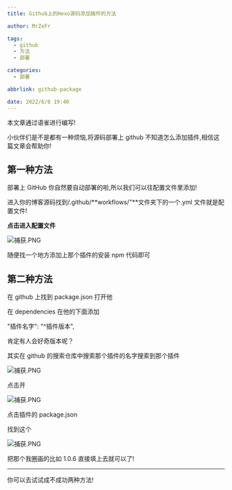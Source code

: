 ```yaml
---
title: Github上的Hexo源码添加插件的方法

author: MrZeFr

tags:
  - github
  - 方法
  - 部署

categories:
  - 部署

abbrlink: github-package

date: 2022/6/8 19:40
---
```


本文章通过语雀进行编写!

小伙伴们是不是都有一种烦恼,将源码部署上 github 不知道怎么添加插件,相信这篇文章会帮助你!

## 第一种方法

部署上 GitHub 你自然要自动部署的啦,所以我们可以往配置文件里添加!

进入你的博客源码找到/.github/**workflows/"**文件夹下的一个.yml 文件就是配置文件!

**点击进入配置文件**

![捕获.PNG](https://cdn.nlark.com/yuque/0/2022/png/22899852/1654688638665-ee3bc654-598a-46cb-9a41-a7a88e800fe1.png#clientId=u06327078-6ddf-4&crop=0&crop=0&crop=1&crop=1&from=ui&id=ude89e98d&margin=%5Bobject%20Object%5D&name=%E6%8D%95%E8%8E%B7.PNG&originHeight=945&originWidth=1118&originalType=binary&ratio=1&rotation=0&showTitle=false&size=39645&status=done&style=none&taskId=ud9f57833-ed25-47fd-b4d9-111aa31ca7d&title=#alt=%E6%8D%95%E8%8E%B7.PNG)

随便找一个地方添加上那个插件的安装 npm 代码即可

## 第二种方法

在 github 上找到 package.json 打开他

在 dependencies 在他的下面添加

"插件名字": "^插件版本",

肯定有人会好奇版本呢？

其实在 github 的搜索仓库中搜索那个插件的名字搜索到那个插件

![捕获.PNG](https://cdn.nlark.com/yuque/0/2022/png/22899852/1654691743111-d6879a6b-8c81-4373-8304-04d56335ccd3.png#clientId=u06327078-6ddf-4&crop=0&crop=0&crop=1&crop=1&from=ui&id=uf08c905a&margin=%5Bobject%20Object%5D&name=%E6%8D%95%E8%8E%B7.PNG&originHeight=964&originWidth=1920&originalType=binary&ratio=1&rotation=0&showTitle=false&size=40250&status=done&style=none&taskId=u5aeaed2f-0d33-476b-a431-12b8ad31a52&title=#alt=%E6%8D%95%E8%8E%B7.PNG)

点击开

![捕获.PNG](https://cdn.nlark.com/yuque/0/2022/png/22899852/1654691817430-59578f24-c714-4bbd-b64c-fed8678f887c.png#clientId=u06327078-6ddf-4&crop=0&crop=0&crop=1&crop=1&from=ui&id=ua86d3e12&margin=%5Bobject%20Object%5D&name=%E6%8D%95%E8%8E%B7.PNG&originHeight=963&originWidth=1911&originalType=binary&ratio=1&rotation=0&showTitle=false&size=91521&status=done&style=none&taskId=ua6e3c7e9-8780-40f5-8d8a-a3aa6a1a2a1&title=#alt=%E6%8D%95%E8%8E%B7.PNG)

点击插件的 package.json

找到这个

![捕获.PNG](https://cdn.nlark.com/yuque/0/2022/png/22899852/1654691892889-f94f9f89-9043-4d1a-89b8-63be3ce72ace.png#clientId=u06327078-6ddf-4&crop=0&crop=0&crop=1&crop=1&from=ui&id=uca5fa4b4&margin=%5Bobject%20Object%5D&name=%E6%8D%95%E8%8E%B7.PNG&originHeight=967&originWidth=1920&originalType=binary&ratio=1&rotation=0&showTitle=false&size=67373&status=done&style=none&taskId=u001d8bb3-2e4e-4d7a-9404-31dfa3a3d12&title=#alt=%E6%8D%95%E8%8E%B7.PNG)

把那个我圈画的比如 1.0.6 直接填上去就可以了!

---

你可以去试试成不成功两种方法!
